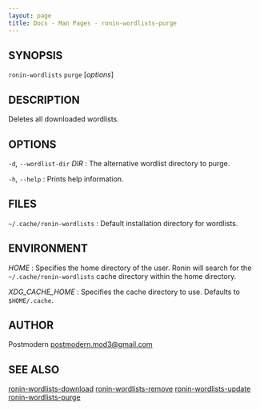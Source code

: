 ```yaml
---
layout: page
title: Docs - Man Pages - ronin-wordlists-purge
---
```


## SYNOPSIS

`ronin-wordlists` `purge` [*options*]

## DESCRIPTION

Deletes all downloaded wordlists.

## OPTIONS

`-d`, `--wordlist-dir` *DIR*
: The alternative wordlist directory to purge.

`-h`, `--help`
: Prints help information.

## FILES

`~/.cache/ronin-wordlists`
: Default installation directory for wordlists.

## ENVIRONMENT

*HOME*
: Specifies the home directory of the user. Ronin will search for the
  `~/.cache/ronin-wordlists` cache directory within the home directory.

*XDG_CACHE_HOME*
: Specifies the cache directory to use. Defaults to `$HOME/.cache`.

## AUTHOR

Postmodern <postmodern.mod3@gmail.com>

## SEE ALSO

[ronin-wordlists-download](ronin-wordlists-download.1.html) [ronin-wordlists-remove](ronin-wordlists-remove.1.html) [ronin-wordlists-update](ronin-wordlists-update.1.html) [ronin-wordlists-purge](ronin-wordlists-purge.1.html)
